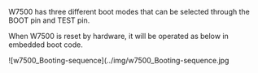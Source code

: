 W7500 has three different boot modes that can be selected through the BOOT pin and TEST pin.


When W7500 is reset by hardware, it will be operated as below in embedded boot code.

![w7500_Booting-sequence](../img/w7500_Booting-sequence.jpg
